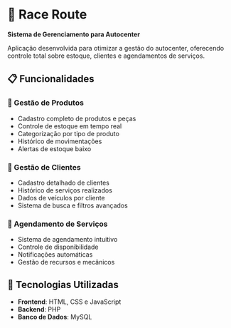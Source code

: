 # 🏁 Race Route

**Sistema de Gerenciamento para Autocenter**

Aplicação desenvolvida para otimizar a gestão do autocenter, oferecendo controle total sobre estoque, clientes e agendamentos de serviços.

## 📋 Funcionalidades

### 🎯 Gestão de Produtos
- Cadastro completo de produtos e peças
- Controle de estoque em tempo real
- Categorização por tipo de produto
- Histórico de movimentações
- Alertas de estoque baixo

### 👥 Gestão de Clientes
- Cadastro detalhado de clientes
- Histórico de serviços realizados
- Dados de veículos por cliente
- Sistema de busca e filtros avançados

### 📅 Agendamento de Serviços
- Sistema de agendamento intuitivo
- Controle de disponibilidade
- Notificações automáticas
- Gestão de recursos e mecânicos

## 🚀 Tecnologias Utilizadas

- **Frontend**: HTML, CSS e JavaScript
- **Backend**: PHP 
- **Banco de Dados**: MySQL


